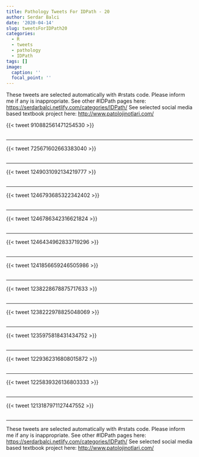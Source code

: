 ```yaml
---
title: Pathology Tweets For IDPath - 20
author: Serdar Balci
date: '2020-04-14'
slug: tweetsForIDPath20
categories:
  - R
  - tweets
  - pathology
  - IDPath
tags: []
image:
  caption: ''
  focal_point: ''
---
```



These tweets are selected automatically with #rstats code. Please inform me if any is inappropriate.
See other #IDPath pages here: https://serdarbalci.netlify.com/categories/IDPath/ 
See selected social media based textbook project here: http://www.patolojinotlari.com/

{{< tweet 910882561471254530 >}}
<br>
<br>
<hr>
{{< tweet 725671602663383040 >}}
<br>
<br>
<hr>
{{< tweet 1249031092134219777 >}}
<br>
<br>
<hr>
{{< tweet 1246793685322342402 >}}
<br>
<br>
<hr>
{{< tweet 1246786342316621824 >}}
<br>
<br>
<hr>
{{< tweet 1246434962833719296 >}}
<br>
<br>
<hr>
{{< tweet 1241856659246505986 >}}
<br>
<br>
<hr>
{{< tweet 1238228678875717633 >}}
<br>
<br>
<hr>
{{< tweet 1238222978825048069 >}}
<br>
<br>
<hr>
{{< tweet 1235975818431434752 >}}
<br>
<br>
<hr>
{{< tweet 1229362316808015872 >}}
<br>
<br>
<hr>
{{< tweet 1225839326136803333 >}}
<br>
<br>
<hr>
{{< tweet 1213187971127447552 >}}
<br>
<br>
<hr>


These tweets are selected automatically with #rstats code. Please inform me if any is inappropriate.
See other #IDPath pages here: https://serdarbalci.netlify.com/categories/IDPath/ 
See selected social media based textbook project here: http://www.patolojinotlari.com/
